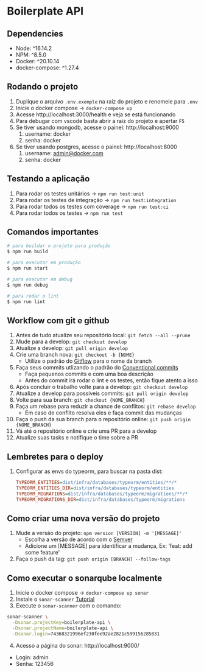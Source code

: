 # Boilerplate API

## Dependencies

- Node: ^16.14.2
- NPM: ^8.5.0
- Docker: ^20.10.14
- docker-compose: ^1.27.4

## Rodando o projeto

1. Duplique o arquivo `.env.exemple` na raíz do projeto e renomeie para `.env`
1. Inicie o docker compose -> `docker-compose up`
1. Acesse http://localhost:3000/health e veja se está funcionando
1. Para debugar com vscode basta abrir a raiz do projeto e apertar `F5`
1. Se tiver usando mongodb, acesse o painel: http://localhost:9000
    1. username: docker
    1. senha: docker
1. Se tiver usando postgres, acesse o painel: http://localhost:8000
    1. username: admin@docker.com
    1. senha: docker


## Testando a aplicação

1. Para rodar os testes unitários -> `npm run test:unit`
1. Para rodar os testes de integração -> `npm run test:integration`
1. Para rodar todos os testes com coverage -> `npm run test:ci`
1. Para rodar todos os testes -> `npm run test`

## Comandos importantes

```bash
# para buildar o projeto para produção
$ npm run build

# para executar em produção
$ npm run start

# para executar em debug
$ npm run debug

# para rodar o lint
$ npm run lint
```

## Workflow com git e github

1. Antes de tudo atualize seu repositório local: `git fetch --all --prune`
1. Mude para a develop: `git checkout develop`
1. Atualize a develop: `git pull origin develop`
1. Crie uma branch nova: `git checkout -b {NOME}`
    - Utilize o padrão do [Gitflow](https://danielkummer.github.io/git-flow-cheatsheet/index.pt_BR.html) para o nome da branch
1. Faça seus commits utlizando o padrão do [Conventional commits](https://www.conventionalcommits.org/en/v1.0.0/)
    - Faça pequenos commits e com uma boa descrição
    - Antes do commit irá rodar o lint e os testes, então fique atento a isso
1. Após concluir o trabalho volte para a develop: `git checkout develop`
1. Atualize a develop para possíveis commits: `git pull origin develop`
1. Volte para sua branch: `git checkout {NOME_BRANCH}`
1. Faça um rebase para reduzir a chance de conflitos: `git rebase develop`
    - Em caso de conflito resolva eles e faça commit das mudanças
1. Faça o push da sua branch para o repositório online: `git push origin {NOME_BRANCH}`
1. Vá até o repositório online e crie uma PR para a develop
1. Atualize suas tasks e notifique o time sobre a PR

## Lembretes para o deploy

1. Configurar as envs do typeorm, para buscar na pasta dist:
    ```ini
    TYPEORM_ENTITIES=dist/infra/databases/typeorm/entities/**/*
    TYPEORM_ENTITIES_DIR=dist/infra/databases/typeorm/entities
    TYPEORM_MIGRATIONS=dist/infra/databases/typeorm/migrations/**/*
    TYPEORM_MIGRATIONS_DIR=dist/infra/databases/typeorm/migrations
    ```
## Como criar uma nova versão do projeto

1. Mude a versão do projeto: `npm version [VERSION] -m '[MESSAGE]'`
    - Escolha a versão de acordo com o [Semver](https://semver.org/)
    - Adicione um [MESSAGE] para identificar a mudança, Ex: 'feat: add some feature'
1. Faça o push da tag: `git push origin [BRANCH] --follow-tags`

## Como executar o sonarqube localmente

1. Inicie o docker compose -> `docker-compose up sonar`
1. Instale o `sonar-scanner` [Tutorial](https://docs.sonarqube.org/latest/analysis/scan/sonarscanner/)
1. Execute o `sonar-scanner` com o comando:
```bash
sonar-scanner \
  -Dsonar.projectKey=boilerplate-api \
  -Dsonar.projectName=boilerplate-api \
  -Dsonar.login=74368321996ef230fee92ae2821c599156285831
```
4. Acesso a página do sonar: http://localhost:9000/
  - Login: admin
  - Senha: 123456
